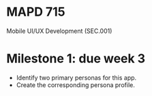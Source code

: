 # MAPD 715
Mobile UI/UX Development (SEC.001)

# Milestone 1: due week 3
- Identify two primary personas for this app.
- Create the corresponding persona profile.
